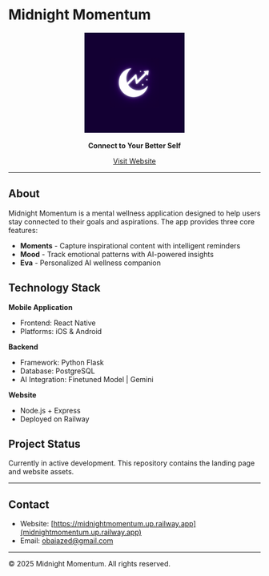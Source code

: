 # Midnight Momentum

<div align="center">
  <img src="iconAPK_smaller.png" alt="Midnight Momentum Logo" width="200"/>
  
  **Connect to Your Better Self**
  
  [Visit Website](midnightmomentum.up.railway.app)
</div>

---

## About

Midnight Momentum is a mental wellness application designed to help users stay connected to their goals and aspirations. The app provides three core features:

- **Moments** - Capture inspirational content with intelligent reminders
- **Mood** - Track emotional patterns with AI-powered insights  
- **Eva** - Personalized AI wellness companion

## Technology Stack

**Mobile Application**
- Frontend: React Native
- Platforms: iOS & Android

**Backend**
- Framework: Python Flask
- Database: PostgreSQL
- AI Integration: Finetuned Model | Gemini 

**Website**
- Node.js + Express
- Deployed on Railway

## Project Status

Currently in active development. This repository contains the landing page and website assets.

---

## Contact

- Website: [https://midnightmomentum.up.railway.app](midnightmomentum.up.railway.app)
- Email: obaiazed@gmail.com

---

© 2025 Midnight Momentum. All rights reserved.
